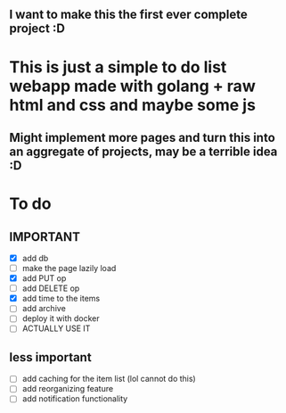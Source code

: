## I want to make this the first ever complete project :D
# This is just a simple to do list webapp made with golang + raw html and css and maybe some js

## Might implement more pages and turn this into an aggregate of projects, may be a terrible idea :D


# To do

## IMPORTANT
- [x] add db
- [ ] make the page lazily load
- [x] add PUT op
- [ ] add DELETE op
- [x] add time to the items
- [ ] add archive
- [ ] deploy it with docker
- [ ] ACTUALLY USE IT

## less important
- [ ] add caching for the item list (lol cannot do this)
- [ ] add reorganizing feature
- [ ] add notification functionality
